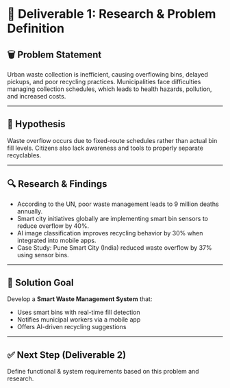 # 📘 Deliverable 1: Research & Problem Definition

## 🗑️ Problem Statement

Urban waste collection is inefficient, causing overflowing bins, delayed pickups, and poor recycling practices. Municipalities face difficulties managing collection schedules, which leads to health hazards, pollution, and increased costs.

---

## 🤔 Hypothesis

Waste overflow occurs due to fixed-route schedules rather than actual bin fill levels. Citizens also lack awareness and tools to properly separate recyclables.

---

## 🔍 Research & Findings

- According to the UN, poor waste management leads to 9 million deaths annually.
- Smart city initiatives globally are implementing smart bin sensors to reduce overflow by 40%.
- AI image classification improves recycling behavior by 30% when integrated into mobile apps.
- Case Study: Pune Smart City (India) reduced waste overflow by 37% using sensor bins.

---

## 🎯 Solution Goal

Develop a **Smart Waste Management System** that:
- Uses smart bins with real-time fill detection
- Notifies municipal workers via a mobile app
- Offers AI-driven recycling suggestions

---

## ✅ Next Step (Deliverable 2)

Define functional & system requirements based on this problem and research.
